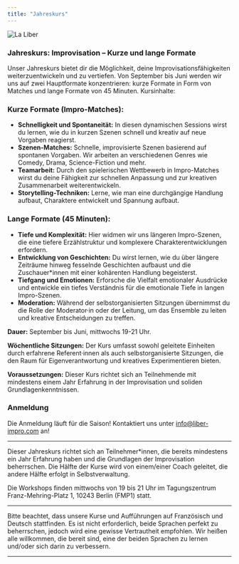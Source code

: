 ```yaml
---
title: "Jahreskurs"
---
```


<img src="../../../images/11.webp" alt="La Liber">

### Jahreskurs: Improvisation – Kurze und lange Formate

Unser Jahreskurs bietet dir die Möglichkeit, deine Improvisationsfähigkeiten weiterzuentwickeln und zu vertiefen. Von September bis Juni werden wir uns auf zwei Hauptformate konzentrieren: kurze Formate in Form von Matches und lange Formate von 45 Minuten.
Kursinhalte:
### Kurze Formate (Impro-Matches):
- **Schnelligkeit und Spontaneität:** In diesen dynamischen Sessions wirst du lernen, wie du in kurzen Szenen schnell und kreativ auf neue Vorgaben reagierst.
- **Szenen-Matches:** Schnelle, improvisierte Szenen basierend auf spontanen Vorgaben. Wir arbeiten an verschiedenen Genres wie Comedy, Drama, Science-Fiction und mehr.
- **Teamarbeit:** Durch den spielerischen Wettbewerb in Impro-Matches wirst du deine Fähigkeit zur schnellen Anpassung und zur kreativen Zusammenarbeit weiterentwickeln.
- **Storytelling-Techniken:** Lerne, wie man eine durchgängige Handlung aufbaut, Charaktere entwickelt und Spannung aufbaut.
### Lange Formate (45 Minuten):
- **Tiefe und Komplexität:** Hier widmen wir uns längeren Impro-Szenen, die eine tiefere Erzählstruktur und komplexere Charakterentwicklungen erfordern.
- **Entwicklung von Geschichten:** Du wirst lernen, wie du über längere Zeiträume hinweg fesselnde Geschichten aufbaust und die Zuschauer*innen mit einer kohärenten Handlung begeisterst.
- **Tiefgang und Emotionen:** Erforsche die Vielfalt emotionaler Ausdrücke und entwickle ein tiefes Verständnis für die emotionale Tiefe in langen Impro-Szenen.
- **Moderation:** Während der selbstorganisierten Sitzungen übernimmst du die Rolle der Moderator·in oder der Leitung, um das Ensemble zu leiten und kreative Entscheidungen zu treffen.

**Dauer:** September bis Juni, mittwochs 19-21 Uhr.

**Wöchentliche Sitzungen:** Der Kurs umfasst sowohl geleitete Einheiten durch erfahrene Referent·innen als auch selbstorganisierte Sitzungen, die den Raum für Eigenverantwortung und kreatives Experimentieren bieten.

**Voraussetzungen:** Dieser Kurs richtet sich an Teilnehmende mit mindestens einem Jahr Erfahrung in der Improvisation und soliden Grundlagenkenntnissen.

### Anmeldung
Die Anmeldung läuft für die Saison! Kontaktiert uns unter info@liber-impro.com an! 

---

Dieser Jahreskurs richtet sich an Teilnehmer*innen, die bereits mindestens ein Jahr Erfahrung haben und die Grundlagen der Improvisation beherrschen. Die Hälfte der Kurse wird von einem/einer Coach geleitet, die andere Hälfte erfolgt in Selbstverwaltung.

Die Workshops finden mittwochs von 19 bis 21 Uhr im Tagungszentrum Franz-Mehring-Platz 1, 10243 Berlin (FMP1) statt.

---

Bitte beachtet, dass unsere Kurse und Aufführungen auf Französisch und Deutsch stattfinden. Es ist nicht erforderlich, beide Sprachen perfekt zu beherrschen, jedoch wird eine gewisse Vertrautheit empfohlen. Wir heißen alle willkommen, die bereit sind, eine der beiden Sprachen zu lernen und/oder sich darin zu verbessern.

---
